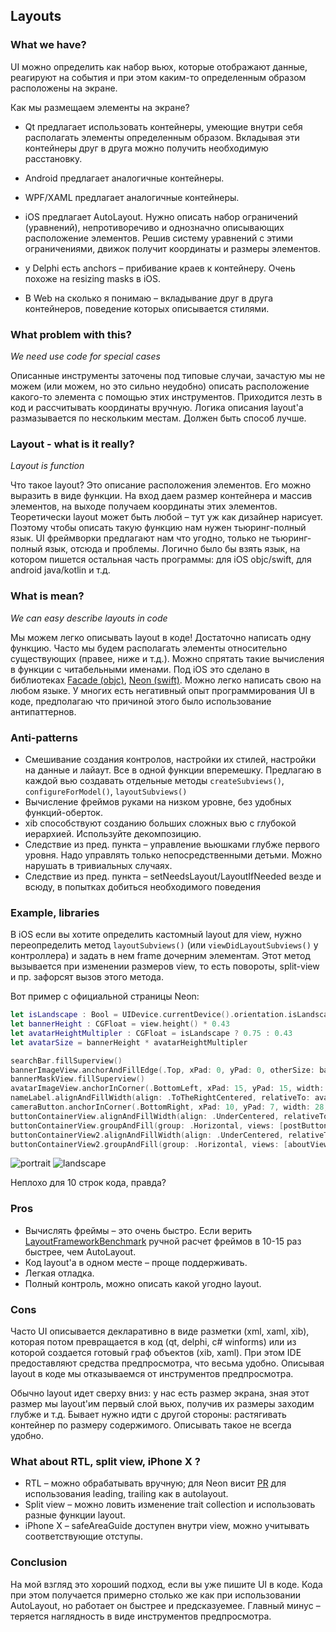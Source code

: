 ## Layouts


### What we have?

UI можно определить как набор вьюх, которые отображают данные, реагируют на события и при этом каким-то определенным образом расположены на экране.

Как мы размещаем элементы на экране?
* Qt предлагает использовать контейнеры, умеющие внутри себя располагать элементы определенным образом. Вкладывая эти контейнеры друг в друга можно получить необходимую расстановку.

* Android предлагает аналогичные контейнеры.

* WPF/XAML предлагает аналогичные контейнеры.

* iOS предлагает AutoLayout. Нужно описать набор ограничений (уравнений), непротиворечиво и однозначно описывающих расположение элементов. Решив систему уравнений с этими ограничениями, движок получит координаты и размеры элементов.

* у Delphi есть anchors – прибивание краев к контейнеру. Очень похоже на resizing masks в iOS.

* В Web на сколько я понимаю – вкладывание друг в друга контейнеров, поведение которых описывается стилями.


### What problem with this?

_We need use code for special cases_

Описанные инструменты заточены под типовые случаи, зачастую мы не можем (или можем, но это сильно неудобно) описать расположение какого-то элемента с помощью этих инструментов. Приходится лезть в код и рассчитывать координаты вручную. Логика описания layout'а размазывается по нескольким местам.
Должен быть способ лучше.


### Layout - what is it really?

_Layout is function_

Что такое layout? Это описание расположения элементов. Его можно выразить в виде функции.
На вход даем размер контейнера и массив элементов, на выходе получаем координаты этих элементов.
Теоретически layout может быть любой – тут уж как дизайнер нарисует. Поэтому чтобы описать такую функцию нам нужен тьюринг-полный язык. UI фреймворки предлагают нам что угодно, только не тьюринг-полный язык, отсюда и проблемы. Логично было бы взять язык, на котором пишется остальная часть программы: для iOS objc/swift, для android java/kotlin и т.д.


### What is mean?

_We can easy describe layouts in code_

Мы можем легко описывать layout в коде! Достаточно написать одну функцию. Часто мы будем располагать элементы относительно существующих (правее, ниже и т.д.). Можно спрятать такие вычисления в функции с читабельными именами. Под iOS это сделано в библиотеках [Facade (objc)](https://github.com/mamaral/Facade), [Neon (swift)](https://github.com/mamaral/Neon). Можно легко написать свою на любом языке. У многих есть негативный опыт программирования UI в коде, предполагаю что причиной этого было использование антипаттернов.


### Anti-patterns

* Смешивание создания контролов, настройки их стилей, настройки на данные и лайаут. Все в одной функции вперемешку. Предлагаю в каждой вью создавать отдельные методы `createSubviews()`, `configureForModel()`, `layoutSubviews()`
* Вычисление фреймов руками на низком уровне, без удобных функций-оберток.
* xib способствуют созданию больших сложных вью с глубокой иерархией. Используйте декомпозицию.
* Следствие из пред. пункта – управление вьюшками глубже первого уровня. Надо управлять только непосредственными детьми. Можно нарушать в тривиальных случаях.
* Следствие из пред. пункта – setNeedsLayout/LayoutIfNeeded везде и всюду, в попытках добиться необходимого поведения


### Example, libraries

В iOS если вы хотите определить кастомный layout для view, нужно переопределить метод `layoutSubviews()` (или `viewDidLayoutSubviews()` у контроллера) и задать в нем frame дочерним элементам. Этот метод вызывается при изменении размеров view, то есть повороты, split-view и пр. зафорсят вызов этого метода. 

Вот пример с официальной страницы Neon:

```swift
let isLandscape : Bool = UIDevice.currentDevice().orientation.isLandscape.boolValue
let bannerHeight : CGFloat = view.height() * 0.43
let avatarHeightMultipler : CGFloat = isLandscape ? 0.75 : 0.43
let avatarSize = bannerHeight * avatarHeightMultipler

searchBar.fillSuperview()
bannerImageView.anchorAndFillEdge(.Top, xPad: 0, yPad: 0, otherSize: bannerHeight)
bannerMaskView.fillSuperview()
avatarImageView.anchorInCorner(.BottomLeft, xPad: 15, yPad: 15, width: avatarSize, height: avatarSize)
nameLabel.alignAndFillWidth(align: .ToTheRightCentered, relativeTo: avatarImageView, padding: 15, height: 120)
cameraButton.anchorInCorner(.BottomRight, xPad: 10, yPad: 7, width: 28, height: 28)
buttonContainerView.alignAndFillWidth(align: .UnderCentered, relativeTo: bannerImageView, padding: 0, height: 62)
buttonContainerView.groupAndFill(group: .Horizontal, views: [postButton, updateInfoButton, activityLogButton, moreButton], padding: 10)
buttonContainerView2.alignAndFillWidth(align: .UnderCentered, relativeTo: buttonContainerView, padding: 0, height: 128)
buttonContainerView2.groupAndFill(group: .Horizontal, views: [aboutView, photosView, friendsView], padding: 10)
```

![portrait](https://github.com/mamaral/Neon/raw/master/Screenshots/portrait.png)
![landscape](https://github.com/mamaral/Neon/raw/master/Screenshots/landscape.png)

Неплохо для 10 строк кода, правда?


### Pros

* Вычислять фреймы – это очень быстро. Если верить [LayoutFrameworkBenchmark](https://github.com/lucdion/LayoutFrameworkBenchmark) ручной расчет фреймов в 10-15 раз быстрее, чем AutoLayout.
* Код layout'а в одном месте – проще поддерживать.
* Легкая отладка.
* Полный контроль, можно описать какой угодно layout.


### Cons

Часто UI описывается декларативно в виде разметки (xml, xaml, xib), которая потом превращается в код (qt, delphi, c# winforms) или из которой создается готовый граф объектов (xib, xaml). При этом IDE предоставляют средства предпросмотра, что весьма удобно.
Описывая layout в коде мы отказываемся от инструментов предпросмотра.

Обычно layout идет сверху вниз: у нас есть размер экрана, зная этот размер мы layout'им первый слой вьюх, получив их размеры заходим глубже и т.д. Бывает нужно идти с другой стороны: растягивать контейнер по размеру содержимого. Описывать такое не всегда удобно.


### What about RTL, split view, iPhone X ?

* RTL – можно обрабатывать вручную; для Neon висит [PR](https://github.com/mamaral/Neon/pull/56) для использования leading, trailing как в autolayout.
* Split view – можно ловить изменение trait collection и использовать разные функции layout.
* iPhone X – safeAreaGuide доступен внутри view, можно учитывать соответствующие отступы.


### Conclusion

На мой взгляд это хороший подход, если вы уже пишите UI в коде. Кода при этом получается примерно столько же как при использовании AutoLayout, но работает он быстрее и предсказуемее.
Главный минус – теряется наглядность в виде инструментов предпросмотра.

